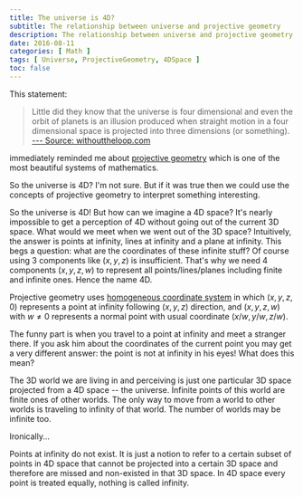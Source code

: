 ```yaml
---
title: The universe is 4D?
subtitle: The relationship between universe and projective geometry
description: The relationship between universe and projective geometry
date: 2016-08-11
categories: [ Math ]
tags: [ Universe, ProjectiveGeometry, 4DSpace ]
toc: false
---
```


This statement:

<!--more-->

>Little did they know that the universe is four dimensional and even the orbit of planets is an illusion produced when straight motion in a four dimensional space is projected into three dimensions (or something).  
[--- Source: withouttheloop.com](http://withouttheloop.com/articles/2016-08-09-mathematics/)

immediately reminded me about [projective geometry](https://en.wikipedia.org/wiki/Projective_geometry) which is one of the most beautiful systems of mathematics.

So the universe is 4D? I'm not sure. But if it was true then we could use the concepts of projective geometry to interpret something interesting.

So the universe is 4D! But how can we imagine a 4D space? It's nearly impossible to get a perception of 4D without going out of the current 3D space. What would we meet when we went out of the 3D space? Intuitively, the answer is points at infinity, lines at infinity and a plane at infinity. This begs a question: what are the coordinates of these infinite stuff? Of course using 3 components like $(x, y, z)$ is insufficient. That's why we need 4 components $(x, y, z, w)$ to represent all points/lines/planes including finite and infinite ones. Hence the name 4D.

Projective geometry uses [homogeneous coordinate system](https://en.wikipedia.org/wiki/Homogeneous_coordinates) in which $(x, y, z, 0)$ represents a point at infinity following $(x, y, z)$ direction, and $(x, y, z, w)$ with $w \ne 0$ represents a normal point with usual coordinate $(x/w, y/w, z/w)$.

The funny part is when you travel to a point at infinity and meet a stranger there. If you ask him about the coordinates of the current point you may get a very different answer: the point is not at infinity in his eyes! What does this mean?

The 3D world we are living in and perceiving is just one particular 3D space projected from a 4D space -- the universe. Infinite points of this world are finite ones of other worlds. The only way to move from a world to other worlds is traveling to infinity of that world. The number of worlds may be infinite too.

Ironically...

Points at infinity do not exist. It is just a notion to refer to a certain subset of points in 4D space that cannot be projected into a certain 3D space and therefore are missed and non-existed in that 3D space. In 4D space every point is treated equally, nothing is called infinity.
